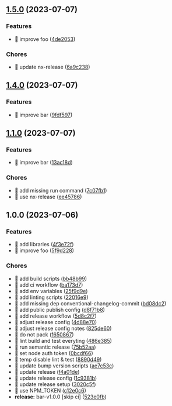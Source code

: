 ## [1.5.0](https://github.com/kreuzerk/monoleasa-is-single/compare/v1.4.0...v1.5.0) (2023-07-07)


### Features

* 🎸 improve foo ([4de2053](https://github.com/kreuzerk/monoleasa-is-single/commit/4de2053d5a5b07f8d35bb031c7256f5509367c02))


### Chores

* 🤖 update nx-release ([6a9c238](https://github.com/kreuzerk/monoleasa-is-single/commit/6a9c23833ef741feca0d5c6c4b9ac6bd57158527))

## [1.4.0](https://github.com/kreuzerk/monoleasa-is-single/compare/v1.3.0...v1.4.0) (2023-07-07)


### Features

* 🎸 improve bar ([9fdf597](https://github.com/kreuzerk/monoleasa-is-single/commit/9fdf597a4d07aec8f4d27bf0fdf06d5b2bdb4a68))

## [1.1.0](https://github.com/kreuzerk/monoleasa-is-single/compare/v1.0.0...v1.1.0) (2023-07-07)


### Features

* 🎸 improve bar ([13ac18d](https://github.com/kreuzerk/monoleasa-is-single/commit/13ac18ddc91508a7fed55781d0c9f9f8e393c36e))


### Chores

* 🤖 add missing run command ([7c07fb1](https://github.com/kreuzerk/monoleasa-is-single/commit/7c07fb1db1dc43007879abbc55a711fa55df8b89))
* 🤖 use nx-release ([ee45786](https://github.com/kreuzerk/monoleasa-is-single/commit/ee45786b1d773badd55136140e9ab7f95f5ddd53))

## 1.0.0 (2023-07-06)


### Features

* 🎸 add libraries ([4f3e72f](https://github.com/kreuzerk/monoleasa-is-single/commit/4f3e72fdb7051dfeffd03608ff47cd731f49583e))
* 🎸 improve foo ([5f9d228](https://github.com/kreuzerk/monoleasa-is-single/commit/5f9d22822c1efa53f2caedcf2e0376af17720b99))


### Chores

* 🤖 add build scripts ([bb48b99](https://github.com/kreuzerk/monoleasa-is-single/commit/bb48b991a4c261e48ff01b1ac38b229215dd8a4f))
* 🤖 add ci workflow ([ba173d7](https://github.com/kreuzerk/monoleasa-is-single/commit/ba173d731eb8605ec71ea60ee7311e7ecfb1e469))
* 🤖 add env variables ([25f9d9e](https://github.com/kreuzerk/monoleasa-is-single/commit/25f9d9e40be44c428d735403f3b3509346af2a28))
* 🤖 add linting scripts ([22016e9](https://github.com/kreuzerk/monoleasa-is-single/commit/22016e921872e45a9a0586da1d1c221bd6ecd82a))
* 🤖 add missing dep conventional-changelog-commit ([bd08dc2](https://github.com/kreuzerk/monoleasa-is-single/commit/bd08dc2b14c206a9a9c65c64a3047c48818223b7))
* 🤖 add public publish config ([d8f71b8](https://github.com/kreuzerk/monoleasa-is-single/commit/d8f71b8e18e8d2742c8b273f0731b5d6dd220d36))
* 🤖 add release workflow ([5d8c2f7](https://github.com/kreuzerk/monoleasa-is-single/commit/5d8c2f71dd9e03d939b6821da22c3bebec3d0325))
* 🤖 adjust release config ([4d88e70](https://github.com/kreuzerk/monoleasa-is-single/commit/4d88e70a283ef1feaf1fd53d0c1aef4e3eecc7a3))
* 🤖 adjust release config notes ([825de60](https://github.com/kreuzerk/monoleasa-is-single/commit/825de6046a2967559f7bbc1307c3329f746db7e1))
* 🤖 do not pack ([f650867](https://github.com/kreuzerk/monoleasa-is-single/commit/f6508673b57ef0fcef3f4c70e00021ab0239b552))
* 🤖 lint build and test everyting ([486e385](https://github.com/kreuzerk/monoleasa-is-single/commit/486e3855380607e8c62652fb2a15dfc0081a3225))
* 🤖 run semantic release ([75b52aa](https://github.com/kreuzerk/monoleasa-is-single/commit/75b52aab290333b130cd2121984a17c41e695bce))
* 🤖 set node auth token ([0bcdf66](https://github.com/kreuzerk/monoleasa-is-single/commit/0bcdf66c5950020acac8ecdcc43fede5e407a20a))
* 🤖 temp disable lint & test ([8890d49](https://github.com/kreuzerk/monoleasa-is-single/commit/8890d49c7ed07cc74bfb8b7aa460a8fb87d058ad))
* 🤖 update bump version scripts ([ae7c53c](https://github.com/kreuzerk/monoleasa-is-single/commit/ae7c53c2a2a393fb8fbd3014c7c5e4f37da07f7e))
* 🤖 update release ([f4a01de](https://github.com/kreuzerk/monoleasa-is-single/commit/f4a01de98c97da9e51978b77564e00b9f46a1d93))
* 🤖 update release config ([1c9381b](https://github.com/kreuzerk/monoleasa-is-single/commit/1c9381b8b00c66429e7d76f64ef66e9ff7c22be4))
* 🤖 update release setup ([3020c5f](https://github.com/kreuzerk/monoleasa-is-single/commit/3020c5fadd7a014a769695c963ba91f24c615bae))
* 🤖 use NPM_TOKEN ([c12e0c6](https://github.com/kreuzerk/monoleasa-is-single/commit/c12e0c61e3fd34dcef7587a4c15863234ec07e04))
* **release:** bar-v1.0.0 [skip ci] ([523e0fb](https://github.com/kreuzerk/monoleasa-is-single/commit/523e0fb761b35b9b1c34bfd54a5493cc0389b5a4))
